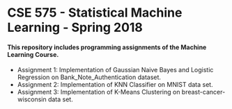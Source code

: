 # CSE 575 - Statistical Machine Learning - Spring 2018

#### This repository includes programming assignments of the Machine Learning Course.

* Assignment 1: Implementation of Gaussian Naive Bayes and Logistic Regression on Bank_Note_Authentication dataset.
* Assignment 2: Implementation of KNN Classifier on MNIST data set.
* Assignment 3: Implementation of K-Means Clustering on breast-cancer-wisconsin data set.
